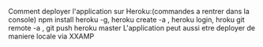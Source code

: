 Comment deployer l'application sur Heroku:(commandes a rentrer dans la console) npm install heroku -g, heroku create -a <app-name-here>, heroku login,  hroku git remote -a <app-name-here>,  git push heroku master
L'application peut aussi etre deployer de maniere locale via XXAMP 